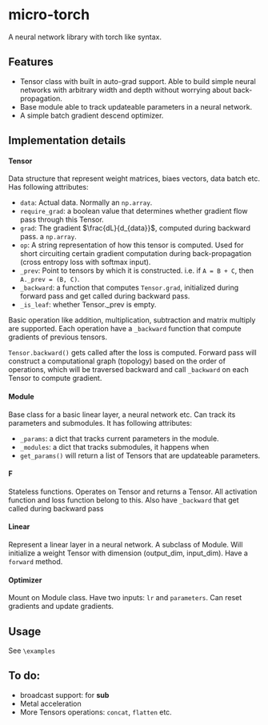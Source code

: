 # micro-torch #

A neural network library with torch like syntax. 

## Features

- Tensor class with built in auto-grad support. Able to build simple neural networks with arbitrary width and depth without worrying about back-propagation.
- Base module able to track updateable parameters in a neural network.
- A simple batch gradient descend optimizer.

## Implementation details

#### Tensor

Data structure that represent weight matrices, biaes vectors, data batch etc. Has following attributes:
- `data`: Actual data. Normally an `np.array`.
- `require_grad`: a boolean value that determines whether gradient flow pass through this Tensor.
- `grad`: The gradient $\frac{dL}{d_{data}}$, computed during backward pass. a `np.array`.
- `op`: A string representation of how this tensor is computed. Used for short circuiting certain gradient computation during back-propagation (cross entropy loss with softmax input).
- `_prev`: Point to tensors by which it is constructed. i.e. if `A = B + C`, then `A._prev = (B, C)`.
- `_backward`: a function that computes `Tensor.grad`, initialized during forward pass and get called during backward pass.
- `_is_leaf`: whether Tensor._prev is empty.

Basic operation like addition, multiplication, subtraction and matrix multiply are supported. Each operation have a `_backward` function that compute gradients of previous tensors. 

`Tensor.backward()` gets called after the loss is computed. Forward pass will construct a computational graph (topology) based on the order of operations, which will be traversed backward and call `_backward` on each Tensor to compute gradient. 

#### Module
Base class for a basic linear layer, a neural network etc. Can track its parameters and submodules. It has following attributes:
- `_params`: a dict that tracks current parameters in the module.
- `_modules`: a dict that tracks submodules, it happens when 
- `get_params()` will return a list of Tensors that are updateable parameters.

#### F
Stateless functions. Operates on Tensor and returns a Tensor. All activation function and loss function belong to this. Also have `_backward` that get called during backward pass

#### Linear
Represent a linear layer in a neural network. A subclass of Module. Will initialize a weight Tensor with dimension (output_dim, input_dim). Have a `forward` method. 

#### Optimizer
Mount on Module class. Have two inputs: `lr` and `parameters`. Can reset gradients and update gradients. 

## Usage
See `\examples`

## To do:
- broadcast support: for __sub__
- Metal acceleration
- More Tensors operations: `concat`, `flatten` etc.
